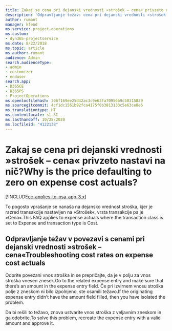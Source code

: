 ```yaml
---
title: Zakaj se cena pri dejanski vrednosti »strošek – cena« privzeto nastavi na nič?
description: 'Odpravljanje težav: cena pri dejanski vrednosti »strošek – cena« se privzeto nastavi na 0.'
author: rumant
manager: kfend
ms.service: project-operations
ms.custom:
- dyn365-projectservice
ms.date: 8/22/2018
ms.topic: article
ms.author: rumant
audience: Admin
search.audienceType:
- admin
- customizer
- enduser
search.app:
- D365CE
- D365PS
- ProjectOperations
ms.openlocfilehash: 306f169ee25d42ac3c9e63fa70956b9c50315829
ms.sourcegitcommit: 4cf1dc1561b92fca4175f0b3813133c5e63ce8e6
ms.translationtype: HT
ms.contentlocale: sl-SI
ms.lasthandoff: 10/28/2020
ms.locfileid: "4122138"
---
```

# <a name="why-is-the-price-defaulting-to-zero-on-expense-cost-actuals"></a><span data-ttu-id="a8834-103">Zakaj se cena pri dejanski vrednosti »strošek – cena« privzeto nastavi na nič?</span><span class="sxs-lookup"><span data-stu-id="a8834-103">Why is the price defaulting to zero on expense cost actuals?</span></span>

[!INCLUDE[cc-applies-to-psa-app-3.x](../includes/cc-applies-to-psa-app-3x.md)]

<span data-ttu-id="a8834-104">To pogosto vprašanje se nanaša na dejansko vrednost stroška, kjer je razred transakcije nastavljen na »Strošek«, vrsta transakcije pa je »Cena«.</span><span class="sxs-lookup"><span data-stu-id="a8834-104">This FAQ applies to expense actuals where the transaction class is set to Expense and transaction type is Cost.</span></span>

## <a name="troubleshooting-cost-rates-on-expense-cost-actuals"></a><span data-ttu-id="a8834-105">Odpravljanje težav v povezavi s cenami pri dejanski vrednosti »strošek – cena«</span><span class="sxs-lookup"><span data-stu-id="a8834-105">Troubleshooting cost rates on expense cost actuals</span></span>

<span data-ttu-id="a8834-106">Odprite povezani vnos stroška in se prepričajte, da je v polju za vnos stroška vnesen znesek.</span><span class="sxs-lookup"><span data-stu-id="a8834-106">Go to the related expense entry and make sure that there’s an amount in the expense entry field.</span></span> <span data-ttu-id="a8834-107">Če pri izvirnem vnosu stroška polje z zneskom ni bilo izpolnjeno, ste osamili težavo.</span><span class="sxs-lookup"><span data-stu-id="a8834-107">If the originating expense entry didn’t have the amount field filled, then you have isolated the problem.</span></span>
 
<span data-ttu-id="a8834-108">Da bi rešili to težavo, znova ustvarite vnos stroška z veljavnim zneskom in ga odobrite.</span><span class="sxs-lookup"><span data-stu-id="a8834-108">To solve this problem, recreate the expense entry with a valid amount and approve it.</span></span>

